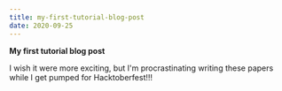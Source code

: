 ```yaml
---
title: my-first-tutorial-blog-post
date: 2020-09-25
---
```


**My first tutorial blog post**

I wish it were more exciting, but I'm procrastinating writing these papers while I get pumped for Hacktoberfest!!!

